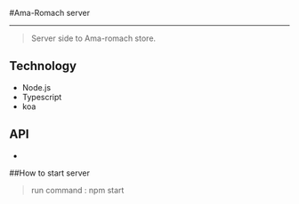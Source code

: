 #Ama-Romach server
___
> Server side to Ama-romach store.

## Technology 
* Node.js
* Typescript
* koa

## API 
*

##How to start server
> run command : npm start